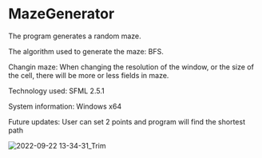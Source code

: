 # MazeGenerator

The program generates a random maze. 

The algorithm used to generate the maze: BFS. 

Changin maze: When changing the resolution of the window, or the size of the cell, there will be more or less fields in maze.

Technology used: SFML 2.5.1

System information: Windows x64

Future updates: User can set 2 points and program will find the shortest path

![2022-09-22 13-34-31_Trim](https://user-images.githubusercontent.com/73594009/191736564-24a33f97-f950-4605-868e-509102113748.gif)
